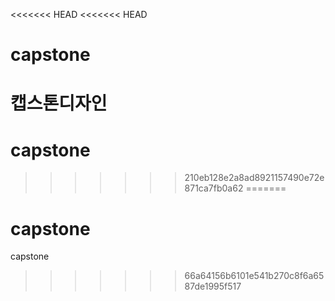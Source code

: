 <<<<<<< HEAD
<<<<<<< HEAD
# capstone
캡스톤디자인
=======
# capstone
>>>>>>> 210eb128e2a8ad8921157490e72e871ca7fb0a62
=======
# capstone
capstone
>>>>>>> 66a64156b6101e541b270c8f6a6587de1995f517
